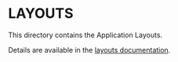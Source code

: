 # LAYOUTS

This directory contains the Application Layouts.

Details are available in the [layouts documentation](https://nuxtjs.org/guide/views#layouts).
